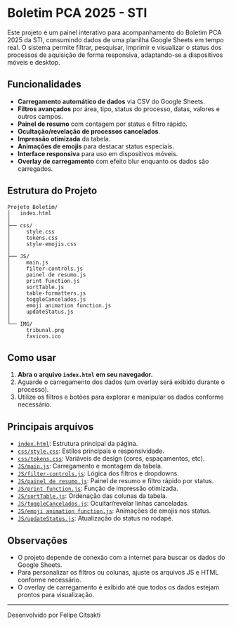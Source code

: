# Boletim PCA 2025 - STI

Este projeto é um painel interativo para acompanhamento do Boletim PCA 2025 da STI, consumindo dados de uma planilha Google Sheets em tempo real. O sistema permite filtrar, pesquisar, imprimir e visualizar o status dos processos de aquisição de forma responsiva, adaptando-se a dispositivos móveis e desktop.

## Funcionalidades

- **Carregamento automático de dados** via CSV do Google Sheets.
- **Filtros avançados** por área, tipo, status do processo, datas, valores e outros campos.
- **Painel de resumo** com contagem por status e filtro rápido.
- **Ocultação/revelação de processos cancelados**.
- **Impressão otimizada** da tabela.
- **Animações de emojis** para destacar status especiais.
- **Interface responsiva** para uso em dispositivos móveis.
- **Overlay de carregamento** com efeito blur enquanto os dados são carregados.

## Estrutura do Projeto

```
Projeto Boletim/
│   index.html
│
├── css/
│     style.css
│     tokens.css
│     style-emojis.css
│
├── JS/
│     main.js
│     filter-controls.js
│     painel de resumo.js
│     print function.js
│     sortTable.js
│     table-formatters.js
│     toggleCancelados.js
│     emoji animation function.js
│     updateStatus.js
│
└── IMG/
      tribunal.png
      favicon.ico
```

## Como usar

1. **Abra o arquivo `index.html` em seu navegador.**
2. Aguarde o carregamento dos dados (um overlay será exibido durante o processo).
3. Utilize os filtros e botões para explorar e manipular os dados conforme necessário.

## Principais arquivos

- [`index.html`](index.html): Estrutura principal da página.
- [`css/style.css`](css/style.css): Estilos principais e responsividade.
- [`css/tokens.css`](css/tokens.css): Variáveis de design (cores, espaçamentos, etc).
- [`JS/main.js`](JS/main.js): Carregamento e montagem da tabela.
- [`JS/filter-controls.js`](JS/filter-controls.js): Lógica dos filtros e dropdowns.
- [`JS/painel de resumo.js`](JS/painel%20de%20resumo.js): Painel de resumo e filtro rápido por status.
- [`JS/print function.js`](JS/print%20function.js): Função de impressão otimizada.
- [`JS/sortTable.js`](JS/sortTable.js): Ordenação das colunas da tabela.
- [`JS/toggleCancelados.js`](JS/toggleCancelados.js): Ocultar/revelar linhas canceladas.
- [`JS/emoji animation function.js`](JS/emoji%20animation%20function.js): Animações de emojis nos status.
- [`JS/updateStatus.js`](JS/updateStatus.js): Atualização do status no rodapé.

## Observações

- O projeto depende de conexão com a internet para buscar os dados do Google Sheets.
- Para personalizar os filtros ou colunas, ajuste os arquivos JS e HTML conforme necessário.
- O overlay de carregamento é exibido até que todos os dados estejam prontos para visualização.

---

Desenvolvido por Felipe Citsakti

